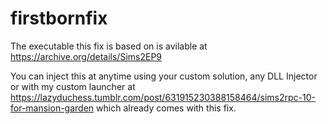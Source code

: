 # firstbornfix
The executable this fix is based on is avilable at https://archive.org/details/Sims2EP9

You can inject this at anytime using your custom solution, any DLL Injector or with my custom launcher at https://lazyduchess.tumblr.com/post/631915230388158464/sims2rpc-10-for-mansion-garden which already comes with this fix.
